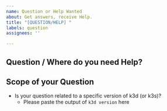 ```yaml
---
name: Question or Help Wanted
about: Get answers, receive Help.
title: "[QUESTION/HELP] "
labels: question
assignees: ''

---
```


<!-- 
  In general, please consider using GitHub Discussions for questions and general discussions: https://github.com/rancher/k3d/discussions .
  Especially please use Discussions for questions around use cases for k3d, etc.
  For everything else, fire away :)
-->

## Question / Where do you need Help?


## Scope of your Question

- Is your question related to a specific version of k3d (or k3s)?
  - Please paste the output of `k3d version` here
